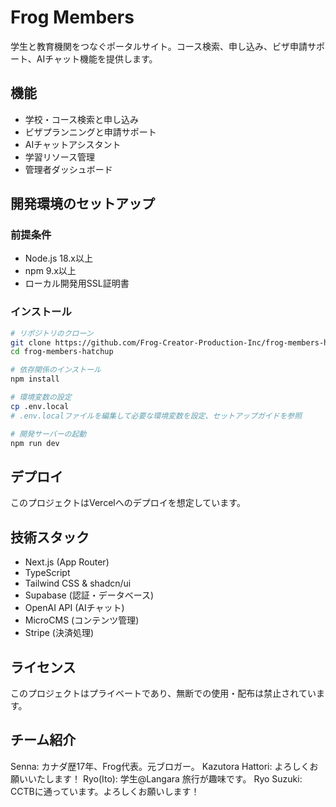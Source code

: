 # Frog Members

学生と教育機関をつなぐポータルサイト。コース検索、申し込み、ビザ申請サポート、AIチャット機能を提供します。

## 機能

- 学校・コース検索と申し込み
- ビザプランニングと申請サポート
- AIチャットアシスタント
- 学習リソース管理
- 管理者ダッシュボード

## 開発環境のセットアップ

### 前提条件

- Node.js 18.x以上
- npm 9.x以上
- ローカル開発用SSL証明書

### インストール

```bash
# リポジトリのクローン
git clone https://github.com/Frog-Creator-Production-Inc/frog-members-hatchup.git
cd frog-members-hatchup

# 依存関係のインストール
npm install

# 環境変数の設定
cp .env.local
# .env.localファイルを編集して必要な環境変数を設定、セットアップガイドを参照

# 開発サーバーの起動
npm run dev
```

## デプロイ
このプロジェクトはVercelへのデプロイを想定しています。

## 技術スタック

- Next.js (App Router)
- TypeScript
- Tailwind CSS & shadcn/ui
- Supabase (認証・データベース)
- OpenAI API (AIチャット)
- MicroCMS (コンテンツ管理)
- Stripe (決済処理)

## ライセンス
このプロジェクトはプライベートであり、無断での使用・配布は禁止されています。

## チーム紹介

Senna: カナダ歴17年、Frog代表。元ブロガー。
Kazutora Hattori: よろしくお願いいたします！
Ryo(Ito): 学生@Langara 旅行が趣味です。
Ryo Suzuki: CCTBに通っています。よろしくお願いします！